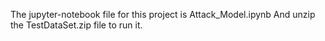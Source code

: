 The jupyter-notebook file for this project is Attack_Model.ipynb
And unzip the TestDataSet.zip file to run it.

